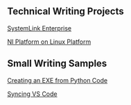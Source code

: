 ## Technical Writing Projects
[SystemLink Enterprise](https://www.ni.com/docs/en-US/bundle/systemlink-enterprise/page/systemlink-enterprise.html)

[NI Platform on Linux Platform](https://www.ni.com/docs/en-US/bundle/ni-platform-on-linux-desktop/page/ni-platform-on-linux-desktop-definition.html)

## Small Writing Samples
[Creating an EXE from Python Code](https://github.com/Melissa-Hilliard/portfolio/blob/main/Small%20Writing%20Samples/Creating%20an%20exe.md)

[Syncing VS Code]()
